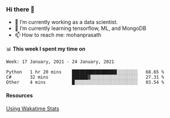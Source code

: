### Hi there 👋

- 🔭 I’m currently working as a data scientist.
- 🌱 I’m currently learning tensorflow, ML, and MongoDB
- 📫 How to reach me: mohanprasath

📊 **This week I spent my time on**
<!--START_SECTION:waka-->
```text
Week: 17 January, 2021 - 24 January, 2021

Python   1 hr 20 mins    █████████████████░░░░░░░░   68.65 % 
C#       32 mins         ██████▓░░░░░░░░░░░░░░░░░░   27.31 % 
Other    4 mins          █░░░░░░░░░░░░░░░░░░░░░░░░   03.54 % 
```
<!--END_SECTION:waka-->

#### Resources
[Using Wakatime Stats](https://github.com/marketplace/actions/waka-readme)
